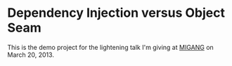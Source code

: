 # Dependency Injection versus Object Seam

This is the demo project for the lightening talk I'm giving at [MIGANG](http://migang.org/) on March 20, 2013.